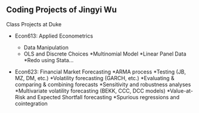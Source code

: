 ## Coding Projects of Jingyi Wu
Class Projects at Duke

- Econ613: Applied Econometrics 
  - Data Manipulation
  - OLS and Discrete Choices
  *Multinomial Model
  *Linear Panel Data
  *Redo using Stata...
  
- Econ623: Financial Market Forecasting
  *ARMA process
  *Testing (JB, MZ, DM, etc.)
  *Volatility forecasting (GARCH, etc.)
  *Evaluating & comparing & combining forecasts
  *Sensitivity and robustness analyses
  *Multivariate volatility forecasting (BEKK, CCC, DCC models)
  *Value-at-Risk and Expected Shortfall forecasting
  *Spurious regressions and cointegration
